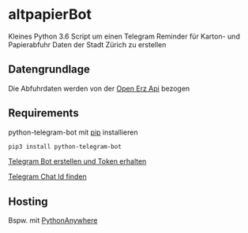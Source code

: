 # altpapierBot

Kleines Python 3.6 Script um einen Telegram Reminder für Karton- und Papierabfuhr Daten der Stadt Zürich zu erstellen

## Datengrundlage
Die Abfuhrdaten werden von der [Open Erz Api](https://www.stadt-zuerich.ch/portal/de/index/ogd/anwendungen/2019/open_erz_api.html)
 bezogen 

## Requirements

python-telegram-bot mit [pip](https://pip.pypa.io/en/stable/) installieren

```bash
pip3 install python-telegram-bot
```
[Telegram Bot erstellen und Token erhalten](https://www.siteguarding.com/en/how-to-get-telegram-bot-api-token)

[Telegram Chat Id finden](https://stackoverflow.com/questions/32423837/telegram-bot-how-to-get-a-group-chat-id)


## Hosting
Bspw. mit
[PythonAnywhere](https://www.pythonanywhere.com)
